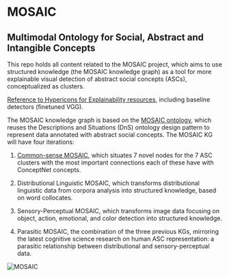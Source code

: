 # MOSAIC
## Multimodal Ontology for Social, Abstract and Intangible Concepts

This repo holds all content related to the MOSAIC project, which aims to use structured knowledge (the MOSAIC knowledge graph) as a tool for more explainable visual detection of abstract social concepts (ASCs), conceptualized as clusters.

[Reference to Hypericons for Explainability resources]([url](https://github.com/delfimpandiani/ARTstract_Seeing_abstract_concepts)https://github.com/delfimpandiani/ARTstract_Seeing_abstract_concepts), including baseline detectors (finetuned VGG).

The MOSAIC knowledge graph is based on the [MOSAIC ontology](MOSAIC/MOSAIC_ontology.ttl), which reuses the Descriptions and Situations (DnS) ontology design pattern to represent data annotated with abstract social concepts. The MOSAIC KG will have four iterations:

  1. [Common-sense MOSAIC](MOSAIC/Common-sense_MOSAIC.ttl), which situates 7 novel nodes for the 7 ASC clusters with the most important connections each of these have with ConceptNet concepts.

  2. Distributional Linguistic MOSAIC, which transforms distributional linguistic data from corpora analysis into structured knowledge, based on word collocates.

  3. Sensory-Perceptual MOSAIC, which transforms image data focusing on object, action, emotional, and color detection into structured knowledge.
 
  4. Parasitic MOSAIC, the combination of the three previous KGs, mirroring the latest cognitive science research on human ASC representation: a parasitic relationship between distributional and sensory-perceptual data.

![MOSAIC](https://github.com/delfimpandiani/mosaic/assets/44606644/a587b9dc-84ee-448a-aad7-25d17cb013a7)
